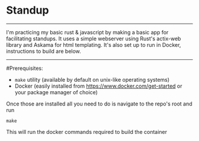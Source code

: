 # Standup
___
I'm practicing my basic rust & javascript by making a basic app for facilitating standups.
It uses a simple webserver using Rust's actix-web library and Askama for html templating. It's also set up to run in Docker, instructions to build are below.
___
#Prerequisites:
- `make` utility (available by default on unix-like operating systems)
- Docker (easily installed from https://www.docker.com/get-started or your package manager of choice)

Once those are installed all you need to do is navigate to the repo's root and run 
~~~
make
~~~
This will run the docker commands required to build the container